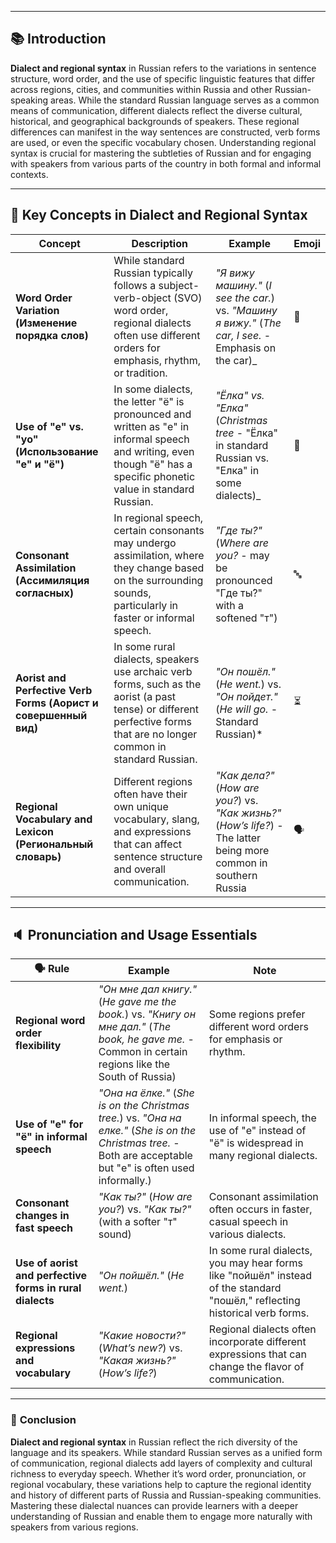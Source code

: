 
---

## 📚 **Introduction**

**Dialect and regional syntax** in Russian refers to the variations in sentence structure, word order, and the use of specific linguistic features that differ across regions, cities, and communities within Russia and other Russian-speaking areas. While the standard Russian language serves as a common means of communication, different dialects reflect the diverse cultural, historical, and geographical backgrounds of speakers. These regional differences can manifest in the way sentences are constructed, verb forms are used, or even the specific vocabulary chosen. Understanding regional syntax is crucial for mastering the subtleties of Russian and for engaging with speakers from various parts of the country in both formal and informal contexts.

---

## 🔑 **Key Concepts in Dialect and Regional Syntax**

|**Concept**|**Description**|**Example**|**Emoji**|
|---|---|---|---|
|**Word Order Variation (Изменение порядка слов)**|While standard Russian typically follows a subject-verb-object (SVO) word order, regional dialects often use different orders for emphasis, rhythm, or tradition.|_"Я вижу машину."_ (_I see the car._) vs. _"Машину я вижу."_ (_The car, I see._ - Emphasis on the car)_|🔄|
|**Use of "e" vs. "yo" (Использование "е" и "ё")**|In some dialects, the letter "ё" is pronounced and written as "е" in informal speech and writing, even though "ё" has a specific phonetic value in standard Russian.|_"Ёлка" vs. "Елка"_ (_Christmas tree_ - "Ёлка" in standard Russian vs. "Елка" in some dialects)_|🎄|
|**Consonant Assimilation (Ассимиляция согласных)**|In regional speech, certain consonants may undergo assimilation, where they change based on the surrounding sounds, particularly in faster or informal speech.|_"Где ты?"_ (_Where are you?_ - may be pronounced "Где ты́?" with a softened "т")|🔤|
|**Aorist and Perfective Verb Forms (Аорист и совершенный вид)**|In some rural dialects, speakers use archaic verb forms, such as the aorist (a past tense) or different perfective forms that are no longer common in standard Russian.|_"Он пошёл."_ (_He went._) vs. _"Он пойдет."_ (_He will go._ - Standard Russian)*|⏳|
|**Regional Vocabulary and Lexicon (Региональный словарь)**|Different regions often have their own unique vocabulary, slang, and expressions that can affect sentence structure and overall communication.|_"Как дела?"_ (_How are you?_) vs. _"Как жизнь?"_ (_How’s life?_) - The latter being more common in southern Russia|🗣️|

---

## 🔈 **Pronunciation and Usage Essentials**

|🗣️ Rule|Example|Note|
|---|---|---|
|**Regional word order flexibility**|_"Он мне дал книгу."_ (_He gave me the book._) vs. _"Книгу он мне дал."_ (_The book, he gave me._ - Common in certain regions like the South of Russia)|Some regions prefer different word orders for emphasis or rhythm.|
|**Use of "e" for "ё" in informal speech**|_"Она на ёлке."_ (_She is on the Christmas tree._) vs. _"Она на елке."_ (_She is on the Christmas tree._ - Both are acceptable but "е" is often used informally.)|In informal speech, the use of "е" instead of "ё" is widespread in many regional dialects.|
|**Consonant changes in fast speech**|_"Как ты?"_ (_How are you?_) vs. _"Как ты?"_ (with a softer "т" sound)|Consonant assimilation often occurs in faster, casual speech in various dialects.|
|**Use of aorist and perfective forms in rural dialects**|_"Он пойшёл."_ (_He went._)|In some rural dialects, you may hear forms like "пойшёл" instead of the standard "пошёл," reflecting historical verb forms.|
|**Regional expressions and vocabulary**|_"Какие новости?"_ (_What’s new?_) vs. _"Какая жизнь?"_ (_How’s life?_)|Regional dialects often incorporate different expressions that can change the flavor of communication.|

---

### 🎯 **Conclusion**

**Dialect and regional syntax** in Russian reflect the rich diversity of the language and its speakers. While standard Russian serves as a unified form of communication, regional dialects add layers of complexity and cultural richness to everyday speech. Whether it’s word order, pronunciation, or regional vocabulary, these variations help to capture the regional identity and history of different parts of Russia and Russian-speaking communities. Mastering these dialectal nuances can provide learners with a deeper understanding of Russian and enable them to engage more naturally with speakers from various regions.